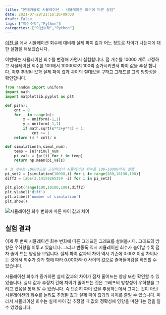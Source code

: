 ```yaml
---
title: "몬테카를로 시뮬레이션 - 시뮬레이션 회수에 따른 실험"
date: 2021-07-28T21:16:26+09:00
draft: False
tags: ["이산수학","Python"]
categories: ["이산수학","Python"]
---
```


[이전 글](https://choosunsick.github.io/post/montecalo_pyvsrs/) 에서 시뮬레이션 회수에 대비해 실제 파이 값과 어느 정도로 차이가 나는지에 대한 실험을 해보겠습니다.

이번에는 시뮬레이션 회수를 변경해 가면서 실험합니다. 점 개수를 10000 개로 고정하고 시뮬레이션 회수를 100에서 10000까지 100씩 증가시키면서 파이 값을 추정 합니다. 이후 추정된 값과 실제 파이 값과 차이의 절대값을 구하고 그래프를 그려 방향성을 확인합니다.

```python
from random import uniform
import math
import matplotlib.pyplot as plt

def pi(n):
    cnt = 0
    for _ in range(n):
        x = uniform(-1,1)
        y = uniform(-1,1)
        if math.sqrt(x**2+y**2) < 1:
            cnt += 1
    return (4 * cnt)/ n

def simulation(n,simul_num):
    temp = [n]*simul_num
    pi_vals = [pi(i) for i in temp]
    return np.mean(pi_vals)

# 점 개수는 10000으로 고정하면서 시뮬레이션 회수를 100~10000까지 실행 
pi_set2 = [simulation(10000,i) for i in range(100,10100,100)]
diff2 = [abs(3.14159265359 -i) for i in pi_set2]

plt.plot(range(100,10100,100),diff2)
plt.ylabel('diff')
plt.xlabel('number of simulation')
plt.show()
```

![시뮬레이션 회수 변화에 따른 파이 값과 차이](https://user-images.githubusercontent.com/19144813/127321267-05998d63-b8c4-4604-817c-194d94732e62.png)

## 실험 결과

이제 두 번째 시뮬레이션 회수 변화에 따른 그래프인 그래프를 살펴봅시다. 그래프의 방향은 우하향을 이루고 있습니다. 그리고 변동폭 역시 시뮬레이션 회수가 늘어날 수록 점차 줄어 드는 양상을 보입니다. 실제 파이 값과의 차이 역시 기존에 0.002 이상 차이나는 것에서 회수가 증가 함에 따라 0.0005와 0 사이의 값으로 줄어들어감을 확인할 수 있습니다.

시뮬레이션 회수가 증가하면 실제 값과의 차이가 점차 줄어드는 양상 또한 확인할 수 있었습니다. 실제 값과 추정치 간에 차이가 줄어드는 것은 그래프의 방향성이 우하향을 그리고 있음을 통해 알 수 있습니다. 즉 단순히 파이 값을 추정하는데서 그치는 것이 아닌 시뮬레이션의 회수를 늘려도 추정된 값과 실제 파이 값과의 차이를 줄일 수 있습니다. 따라서 시뮬레이션 회수는 실제 파이 값 추정할 때 값의 정확성에 영향을 미친다는 점을 알 수 있었습니다.